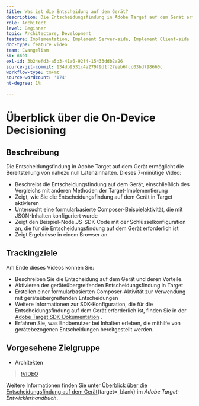```yaml
---
title: Was ist die Entscheidung auf dem Gerät?
description: Die Entscheidungsfindung in Adobe Target auf dem Gerät ermöglicht die Bereitstellung von nahezu null Latenzinhalten. Sehen Sie sich dieses Video an, um mehr über die Entscheidungsfindung auf dem Gerät und die Aktivierung zu erfahren.
role: Architect
level: Beginner
topic: Architecture, Development
feature: Implementation, Implement Server-side, Implement Client-side
doc-type: feature video
team: Evangelism
kt: 6691
exl-id: 3b24efd3-a5b3-41a6-92f4-15433ddb2a26
source-git-commit: 134db9531c4a279f9d1f27eeb6fcc03bd798660c
workflow-type: tm+mt
source-wordcount: '174'
ht-degree: 1%

---
```


# Überblick über die On-Device Decisioning

## Beschreibung

Die Entscheidungsfindung in Adobe Target auf dem Gerät ermöglicht die Bereitstellung von nahezu null Latenzinhalten. Dieses 7-minütige Video:

* Beschreibt die Entscheidungsfindung auf dem Gerät, einschließlich des Vergleichs mit anderen Methoden der Target-Implementierung
* Zeigt, wie Sie die Entscheidungsfindung auf dem Gerät in Target aktivieren
* Untersucht eine formularbasierte Composer-Beispielaktivität, die mit JSON-Inhalten konfiguriert wurde
* Zeigt den Beispiel-Node.JS-SDK-Code mit der Schlüsselkonfiguration an, die für die Entscheidungsfindung auf dem Gerät erforderlich ist
* Zeigt Ergebnisse in einem Browser an

## Trackingziele

Am Ende dieses Videos können Sie:

* Beschreiben Sie die Entscheidung auf dem Gerät und deren Vorteile.
* Aktivieren der geräteübergreifenden Entscheidungsfindung in Target
* Erstellen einer formularbasierten Composer-Aktivität zur Verwendung mit geräteübergreifenden Entscheidungen
* Weitere Informationen zur SDK-Konfiguration, die für die Entscheidungsfindung auf dem Gerät erforderlich ist, finden Sie in der [Adobe Target SDK-Dokumentation](https://experienceleague.adobe.com/en/docs/target-dev/developer/server-side/on-device-decisioning/overview) .
* Erfahren Sie, was Endbenutzer bei Inhalten erleben, die mithilfe von gerätebezogenen Entscheidungen bereitgestellt werden.

## Vorgesehene Zielgruppe

* Architekten

>[!VIDEO](https://video.tv.adobe.com/v/329032/?quality=12)

Weitere Informationen finden Sie unter [Überblick über die Entscheidungsfindung auf dem Gerät](https://experienceleague.adobe.com/docs/target-dev/developer/server-side/on-device-decisioning/overview.html?lang=de){target=_blank} im *Adobe Target-Entwicklerhandbuch*.

